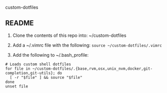 custom-dotfiles

README
--------
1. Clone the contents of this repo into: ~/custom-dotfiles

2. Add a ~/.vimrc file with the following: `source ~/custom-dotfiles/.vimrc`

3. Add the following to ~/.bash_profile:
```
# Loads custom shell dotfiles
for file in ~/custom-dotfiles/.{base,rvm,osx,unix_nvm,docker,git-completion,git-utils}; do
  [ -r "$file" ] && source "$file"
done
unset file
```
